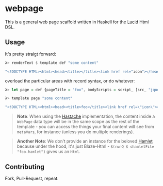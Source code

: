# webpage

This is a general web page scaffold written in Haskell for the
[Lucid](https://github.com/chrisdone/lucid) Html DSL.

## Usage

It's pretty straigt forward:

```haskell
λ> renderText $ template def "some content"

"<!DOCTYPE HTML><html><head><title></title><link href rel="icon"></head><body>some content</body></html>"
```

overload the particular areas with record syntax, or do whatever:

```haskell
λ> let page = def {pageTitle = "foo", bodyScripts = script_ [src_ "jquery.js"] ""}

λ> template page "some content"

"<!DOCTYPE HTML><html><head><title>foo</title><link href rel=\"icon\"></head><body>some content<script src=\"jquery.js\"></script></body></html>"
```

> **Note**: When using the [Hastache](http://hackage.haskell.org/package/hastache)
> implementation, the content inside a `WebPage` data type will be in the same
> scope as the rest of the template - you can access the things your final
> content will see from `metaVars`, for instance (unless you do multiple
> renderings).

> **Another Note**: We don't provide an instance for the beloved
[Hamlet](http://hackage.haskell.org/package/shakespeare)
> because under the hood, it's just Blaze-Html -
>`$(runQ $ shamletFile "foo.hamlet")` gives us an `Html`.

## Contributing

Fork, Pull-Request, repeat.
